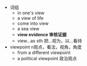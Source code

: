 - 词组
	- in one's view
	- a view of life
	- come into view
	- a sea view
	- **view evidence 审核证据**
	- view...as sth 把...视为，以...看待
- viewpoint n观点，看法，视角，角度
	- from a different viewpoint
	- a political viewpoint 政治观点